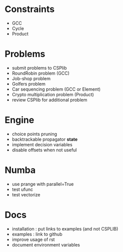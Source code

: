# Constraints
- GCC
- Cycle
- Product

# Problems
- submit problems to CSPlib
- RoundRobin problem (GCC)
- Job-shop problem 
- Golfers problem
- Car sequencing problem (GCC or Element)
- Crypto multiplication problem (Product)
- review CSPlib for additional problem

# Engine
- choice points pruning
- backtrackable propagator __state__
- implement decision variables
- disable offsets when not useful

# Numba
- use prange with parallel=True
- test ufunc
- test vectorize

# Docs
- installation : put links to examples (and not CSPLIB)
- examples : link to github
- improve usage of rst
- document environment variables